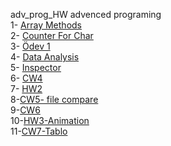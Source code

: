 adv_prog_HW
advenced programing <br>
1- [Array Methods](https://cankaya96.github.io/adv_prog_HW/Array%20Demo.html) <br>
2- [Counter For Char](https://cankaya96.github.io/adv_prog_HW/Counter%20page.html) <br>
3- [Ödev 1](https://cankaya96.github.io/adv_prog_HW/Odev1.html) <br>
4- [Data Analysis](https://cankaya96.github.io/adv_prog_HW/c4_data.html) <br>
5- [Inspector](https://cankaya96.github.io/adv_prog_HW/inspector.html) <br>
6- [CW4](https://cankaya96.github.io/adv_prog_HW/CW4/index1.html) <br>
7- [HW2](https://cankaya96.github.io/adv_prog_HW/HW2/Databse.html)<br>
8-[CW5- file compare](https://cankaya96.github.io/adv_prog_HW/CW5/compareFiles.html) <br>
9-[CW6](https://cankaya96.github.io/adv_prog_HW/CW6/deneme_sayfasi.html) <br>
10-[HW3-Animation](https://cankaya96.github.io/adv_prog_HW/HW3/Animation.html) <br>
11-[CW7-Tablo](https://cankaya96.github.io/adv_prog_HW/CW7.html)

